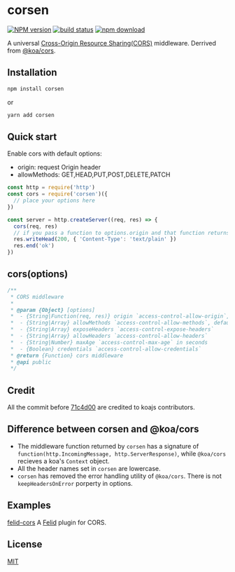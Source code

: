 corsen
=======

[![NPM version][npm-image]][npm-url]
[![build status][travis-image]][travis-url]
[![npm download][download-image]][download-url]

[npm-image]: https://img.shields.io/npm/v/corsen.svg?style=flat-square
[npm-url]: https://npmjs.org/package/corsen
[travis-image]: https://img.shields.io/travis/fralonra/corsen.svg?style=flat-square
[travis-url]: https://travis-ci.com/fralonra/corsen
[download-image]: https://img.shields.io/npm/dm/corsen.svg?style=flat-square
[download-url]: https://npmjs.org/package/corsen

A universal [Cross-Origin Resource Sharing(CORS)](https://developer.mozilla.org/en/docs/Web/HTTP/Access_control_CORS) middleware. Derrived from [@koa/cors](https://github.com/koajs/cors).

## Installation

```bash
npm install corsen
```

or
```bash
yarn add corsen
```

## Quick start

Enable cors with default options:

- origin: request Origin header
- allowMethods: GET,HEAD,PUT,POST,DELETE,PATCH

```js
const http = require('http')
const cors = require('corsen')({
  // place your options here
})

const server = http.createServer((req, res) => {
  cors(req, res)
  // if you pass a function to options.origin and that function returns a Promise, you can use async/await: await cors(req, res)
  res.writeHead(200, { 'Content-Type': 'text/plain' })
  res.end('ok')
})
```

## cors(options)

```js
/**
 * CORS middleware
 *
 * @param {Object} [options]
 *  - {String|Function(req, res)} origin `access-control-allow-origin`, default is request Origin header
 *  - {String|Array} allowMethods `access-control-allow-methods`, default is 'GET,HEAD,PUT,POST,DELETE,PATCH'
 *  - {String|Array} exposeHeaders `access-control-expose-headers`
 *  - {String|Array} allowHeaders `access-control-allow-headers`
 *  - {String|Number} maxAge `access-control-max-age` in seconds
 *  - {Boolean} credentials `access-control-allow-credentials`
 * @return {Function} cors middleware
 * @api public
 */
```

## Credit

All the commit before [71c4d00](https://github.com/fralonra/corsen/commit/71c4d00b170f52fd1324e9fd028816408867f8a6) are credited to koajs contributors.

## Difference between corsen and @koa/cors

- The middleware function returned by `corsen` has a signature of `function(http.IncomingMessage, http.ServerResponse)`, while `@koa/cors` recieves a koa's `Context` object.
- All the header names set in `corsen` are lowercase.
- `corsen` has removed the error handling utility of `@koa/cors`. There is not `keepHeadersOnError` porperty in options.

## Examples

[felid-cors](https://github.com/felidjs/felid-cors) A [Felid](https://github.com/felidjs/felid) plugin for CORS.

## License

[MIT](./LICENSE)
